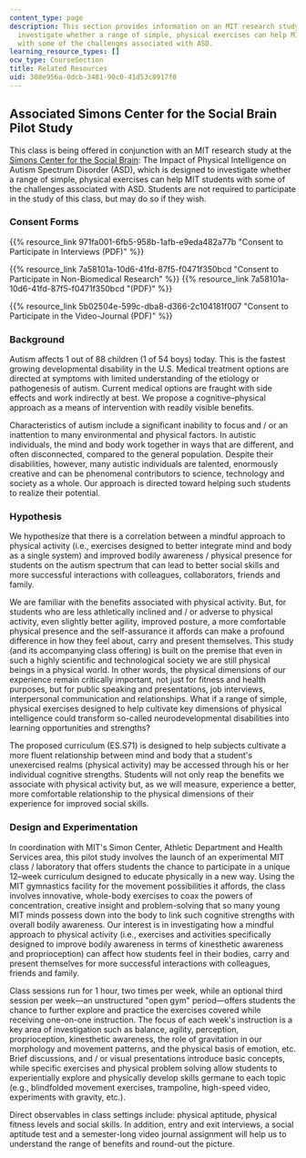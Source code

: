 ```yaml
---
content_type: page
description: This section provides information on an MIT research study designed to
  investigate whether a range of simple, physical exercises can help MIT students
  with some of the challenges associated with ASD.
learning_resource_types: []
ocw_type: CourseSection
title: Related Resources
uid: 308e956a-0dcb-3481-90c0-41d53c8917f0
---
```


Associated Simons Center for the Social Brain Pilot Study
---------------------------------------------------------

This class is being offered in conjunction with an MIT research study at the [Simons Center for the Social Brain](http://web.mit.edu/scsb/): The Impact of Physical Intelligence on Autism Spectrum Disorder (ASD), which is designed to investigate whether a range of simple, physical exercises can help MIT students with some of the challenges associated with ASD. Students are not required to participate in the study of this class, but may do so if they wish.

### Consent Forms

{{% resource_link 971fa001-6fb5-958b-1afb-e9eda482a77b "Consent to Participate in Interviews (PDF)" %}}

{{% resource_link 7a58101a-10d6-41fd-87f5-f0471f350bcd "Consent to Participate in Non-Biomedical Research" %}} {{% resource_link 7a58101a-10d6-41fd-87f5-f0471f350bcd "(PDF)" %}}

{{% resource_link 5b02504e-599c-dba8-d366-2c104181f007 "Consent to Participate in the Video-Journal (PDF)" %}}

### Background

Autism affects 1 out of 88 children (1 of 54 boys) today. This is the fastest growing developmental disability in the U.S. Medical treatment options are directed at symptoms with limited understanding of the etiology or pathogenesis of autism. Current medical options are fraught with side effects and work indirectly at best. We propose a cognitive–physical approach as a means of intervention with readily visible benefits.

Characteristics of autism include a significant inability to focus and / or an inattention to many environmental and physical factors. In autistic individuals, the mind and body work together in ways that are different, and often disconnected, compared to the general population. Despite their disabilities, however, many autistic individuals are talented, enormously creative and can be phenomenal contributors to science, technology and society as a whole. Our approach is directed toward helping such students to realize their potential.

### Hypothesis

We hypothesize that there is a correlation between a mindful approach to physical activity (i.e., exercises designed to better integrate mind and body as a single system) and improved bodily awareness / physical presence for students on the autism spectrum that can lead to better social skills and more successful interactions with colleagues, collaborators, friends and family.

We are familiar with the benefits associated with physical activity. But, for students who are less athletically inclined and / or adverse to physical activity, even slightly better agility, improved posture, a more comfortable physical presence and the self-assurance it affords can make a profound difference in how they feel about, carry and present themselves. This study (and its accompanying class offering) is built on the premise that even in such a highly scientific and technological society we are still physical beings in a physical world. In other words, the physical dimensions of our experience remain critically important, not just for fitness and health purposes, but for public speaking and presentations, job interviews, interpersonal communication and relationships. What if a range of simple, physical exercises designed to help cultivate key dimensions of physical intelligence could transform so-called neurodevelopmental disabilities into learning opportunities and strengths?

The proposed curriculum (ES.S71) is designed to help subjects cultivate a more fluent relationship between mind and body that a student's unexercised realms (physical activity) may be accessed through his or her individual cognitive strengths. Students will not only reap the benefits we associate with physical activity but, as we will measure, experience a better, more comfortable relationship to the physical dimensions of their experience for improved social skills.

### Design and Experimentation

In coordination with MIT's Simon Center, Athletic Department and Health Services area, this pilot study involves the launch of an experimental MIT class / laboratory that offers students the chance to participate in a unique 12–week curriculum designed to educate physically in a new way. Using the MIT gymnastics facility for the movement possibilities it affords, the class involves innovative, whole-body exercises to coax the powers of concentration, creative insight and problem-solving that so many young MIT minds possess down into the body to link such cognitive strengths with overall bodily awareness. Our interest is in investigating how a mindful approach to physical activity (i.e., exercises and activities specifically designed to improve bodily awareness in terms of kinesthetic awareness and proprioception) can affect how students feel in their bodies, carry and present themselves for more successful interactions with colleagues, friends and family.

Class sessions run for 1 hour, two times per week, while an optional third session per week—an unstructured "open gym" period—offers students the chance to further explore and practice the exercises covered while receiving one-on-one instruction. The focus of each week's instruction is a key area of investigation such as balance, agility, perception, proprioception, kinesthetic awareness, the role of gravitation in our morphology and movement patterns, and the physical basis of emotion, etc. Brief discussions, and / or visual presentations introduce basic concepts, while specific exercises and physical problem solving allow students to experientially explore and physically develop skills germane to each topic (e.g., blindfolded movement exercises, trampoline, high-speed video, experiments with gravity, etc.).

Direct observables in class settings include: physical aptitude, physical fitness levels and social skills. In addition, entry and exit interviews, a social aptitude test and a semester-long video journal assignment will help us to understand the range of benefits and round-out the picture.